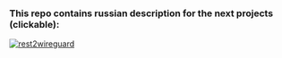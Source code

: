 ### This repo contains russian description for the next projects (clickable):
[![rest2wireguard](https://img.shields.io/badge/rest2wireguard-lightblue?style=for-the-badge)](https://github.com/LuminoDiode/rest2wireguard)
